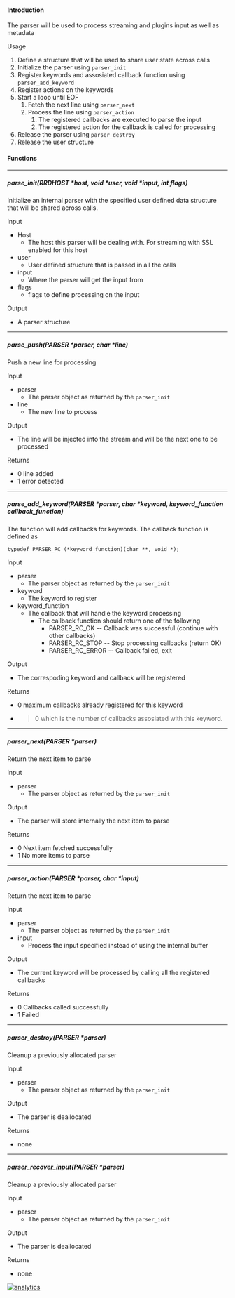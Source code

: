 #### Introduction

The parser will be used to process streaming and plugins input as well as metadata

Usage

1. Define a structure that will be used to share user state across calls 
1. Initialize the parser using `parser_init`
2. Register keywords and assosiated callback function using `parser_add_keyword`
3. Register actions on the keywords 
4. Start a loop until EOF
   1.  Fetch the next line using `parser_next`
   2.  Process the line using `parser_action` 
       1. The registered callbacks are executed to parse the input
       2. The registered action for the callback is called for processing
4. Release the parser using `parser_destroy`
5. Release the user structure

#### Functions

----
##### parse_init(RRDHOST *host, void *user, void *input, int flags)

Initialize an internal parser with the specified user defined data structure that will be shared across calls.

Input
- Host
  - The host this parser will be dealing with. For streaming with SSL enabled for this host
- user
  - User defined structure that is passed in all the calls
- input
  - Where the parser will get the input from
- flags
  - flags to define processing on the input

Output
- A parser structure
  


----
##### parse_push(PARSER *parser, char *line)

Push a new line for processing

Input

- parser
  - The parser object as returned by the `parser_init`
- line
  - The new line to process
    

Output
- The line will be injected into the stream and will be the next one to be processed
  
Returns
- 0 line added
- 1 error detected
  
----   
##### parse_add_keyword(PARSER *parser, char *keyword, keyword_function callback_function)

The function will add callbacks for keywords. The callback function is defined as

`typedef PARSER_RC (*keyword_function)(char **, void *);`

Input

- parser
  - The parser object as returned by the `parser_init`
- keyword
  - The keyword to register
- keyword_function
  - The callback that will handle the keyword processing
    * The callback function should return one of the following
      * PARSER_RC_OK -- Callback was successful (continue with other callbacks)
      * PARSER_RC_STOP -- Stop processing callbacks (return OK)
      * PARSER_RC_ERROR -- Callback failed, exit

Output
- The correspoding keyword and callback will be registered
  
Returns
- 0 maximum callbacks already registered for this keyword
- > 0 which is the number of callbacks assosiated with this keyword.

   
----
##### parser_next(PARSER *parser)
Return the next item to parse

Input
- parser
  - The parser object as returned by the `parser_init`
  
Output
- The parser will store internally the next item to parse

Returns
- 0 Next item fetched successfully
- 1 No more items to parse

----
##### parser_action(PARSER *parser, char *input)
Return the next item to parse

Input
- parser
  - The parser object as returned by the `parser_init`
- input
  - Process the input specified instead of using the internal buffer
  
Output
- The current keyword will be processed by calling all the registered callbacks

Returns
- 0 Callbacks called successfully
- 1 Failed

----
##### parser_destroy(PARSER *parser)
Cleanup a previously allocated parser

Input
- parser
  - The parser object as returned by the `parser_init`
  
Output
- The parser is deallocated

Returns
- none
  
----
##### parser_recover_input(PARSER *parser)
Cleanup a previously allocated parser

Input
- parser
  - The parser object as returned by the `parser_init`
  
Output
- The parser is deallocated

Returns
- none

[![analytics](https://www.google-analytics.com/collect?v=1&aip=1&t=pageview&_s=1&ds=github&dr=https%3A%2F%2Fgithub.com%2Fnetdata%2Fnetdata&dl=https%3A%2F%2Fmy-netdata.io%2Fgithub%2Fparser%2FREADME&_u=MAC~&cid=5792dfd7-8dc4-476b-af31-da2fdb9f93d2&tid=UA-64295674-3)]()
